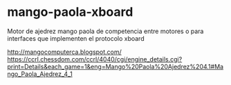 # mango-paola-xboard

Motor de ajedrez mango paola de competencia entre motores o para interfaces que implementen el protocolo xboard


http://mangocomputerca.blogspot.com/
https://ccrl.chessdom.com/ccrl/4040/cgi/engine_details.cgi?print=Details&each_game=1&eng=Mango%20Paola%20Ajedrez%204.1#Mango_Paola_Ajedrez_4_1

